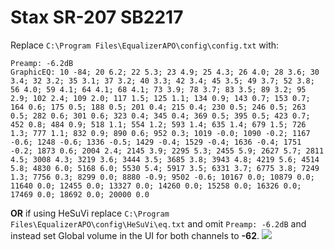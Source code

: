 # Stax SR-207 SB2217
Replace `C:\Program Files\EqualizerAPO\config\config.txt` with:
```
Preamp: -6.2dB
GraphicEQ: 10 -84; 20 6.2; 22 5.3; 23 4.9; 25 4.3; 26 4.0; 28 3.6; 30 3.4; 32 3.2; 35 3.1; 37 3.2; 40 3.3; 42 3.4; 45 3.5; 49 3.7; 52 3.8; 56 4.0; 59 4.1; 64 4.1; 68 4.1; 73 3.9; 78 3.7; 83 3.5; 89 3.2; 95 2.9; 102 2.4; 109 2.0; 117 1.5; 125 1.1; 134 0.9; 143 0.7; 153 0.7; 164 0.6; 175 0.5; 188 0.5; 201 0.4; 215 0.4; 230 0.5; 246 0.5; 263 0.5; 282 0.6; 301 0.6; 323 0.4; 345 0.4; 369 0.5; 395 0.5; 423 0.7; 452 0.8; 484 0.9; 518 1.1; 554 1.2; 593 1.4; 635 1.4; 679 1.5; 726 1.3; 777 1.1; 832 0.9; 890 0.6; 952 0.3; 1019 -0.0; 1090 -0.2; 1167 -0.6; 1248 -0.6; 1336 -0.5; 1429 -0.4; 1529 -0.4; 1636 -0.4; 1751 -0.2; 1873 0.6; 2004 2.4; 2145 3.9; 2295 5.3; 2455 5.9; 2627 5.7; 2811 4.5; 3008 4.3; 3219 3.6; 3444 3.5; 3685 3.8; 3943 4.8; 4219 5.6; 4514 5.8; 4830 6.0; 5168 6.0; 5530 5.4; 5917 3.5; 6331 3.7; 6775 3.8; 7249 1.3; 7756 0.3; 8299 0.0; 8880 -0.9; 9502 -0.6; 10167 0.0; 10879 0.0; 11640 0.0; 12455 0.0; 13327 0.0; 14260 0.0; 15258 0.0; 16326 0.0; 17469 0.0; 18692 0.0; 20000 0.0
```
**OR** if using HeSuVi replace `C:\Program Files\EqualizerAPO\config\HeSuVi\eq.txt` and omit `Preamp: -6.2dB` and instead set Global volume in the UI for both channels to **-62**.
![](https://raw.githubusercontent.com/jaakkopasanen/AutoEq/master/results/Headphone.com/innerfidelity/onear/Stax%20SR-207%20SB2217/Stax%20SR-207%20SB2217.png)